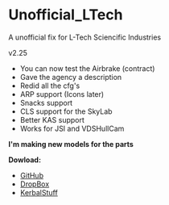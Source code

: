# Unofficial_LTech
A unofficial fix for L-Tech Sciencific Industries

v2.25
* You can now test the Airbrake (contract)
* Gave the agency a description
* Redid all the cfg's
* ARP support (Icons later)
* Snacks support
* CLS support for the SkyLab
* Better KAS support
* Works for JSI and VDSHullCam

**I'm making new models for the parts**

**Dowload:**
* [GitHub](https://github.com/Olympic1/Unofficial_LTech/releases)
* [DropBox](https://www.dropbox.com/s/qe26f6avokdwzrx/LTech_v2.25.zip?dl=0)
* [KerbalStuff](https://kerbalstuff.com/mod/563/L-Tech%20Unofficial)
